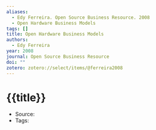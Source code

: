 ```yaml
---
aliases:
  - Edy Ferreira. Open Source Business Resource. 2008
  - Open Hardware Business Models
tags: []
title: Open Hardware Business Models
authors:
  - Edy Ferreira
year: 2008
journal: Open Source Business Resource
doi: ""
zotero: zotero://select/items/@ferreira2008
---
```

<!-- START_TEMPLATE -->
# {{title}}

- Source:
- Tags: 
<!-- END_TEMPLATE -->